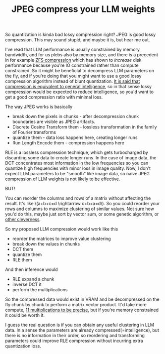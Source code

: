﻿---
layout: post
title: JPEG compress your LLM weights
categories:
- machinelearning
---

So quantization is kinda bad lossy compression right? JPEG is good lossy compression.
This may sound stupid, and maybe it is, but hear me out.

I've read that LLM performance is usually constrained by memory bandwidth, and for us plebs also by memory size, and there is a precedent in for example [ZFS compression](https://www.zfshandbook.com/docs/advanced-zfs/compression/) which has shown to _increase_ disk performance because you're IO constrained rather than compute constrained.
So it might be beneficial to decompress LLM parameters on the fly, and if you're doing that you might want to use a good lossy compression algorithm instead of blunt quantization.
[It is said that compression is equivalent to general intelligence](/2023/07/15/chatlmza.html), so in that sense lossy compression would be expected to reduce intelligence, so you'd want to get a good compression ratio with minimal loss.

The way JPEG works is basically
- break down the pixels in chunks - after decompression chunk boundaries are visible as JPEG artifacts.
- Discrete Cosine Transform them - lossless transformation in the family of Fourier transforms
- quantize them - data loss happens here, creating longer runs
- Run Length Encode them - compression happens here

RLE is a lossless compression technique, which gets turbocharged by discarding some data to create longer runs.
In the case of image data, the DCT concentrates most information in the low frequencies so you can quantize high frequencies with minor loss in image quality.
Now, I don't expect LLM parameters to be "smooth" like image data, so naive JPEG compression of LLM weights is not likely to be effective.

BUT!

You can reorder the columns and rows of a matrix without affecting the result. It's like \\(a+b+c=d \rightarrow c+b+a=d\\).
So you could reorder your rows and columns to maximize clustering of similar values.
Not sure how you'd do this, maybe just sort by vector sum, or some genetic algorithm, or [other cleverness](https://www.mathworks.com/help/matlab/math/sparse-matrix-reordering.html).

So my proposed LLM compression would work like this
- reorder the matrices to improve value clustering
- break down the values in chunks
- DCT them
- quantize them
- RLE them

And then inference would
- RLE expand a chunk
- inverse DCT it
- perform the multiplications

So the compressed data would exist in VRAM and be decompressed on the fly chunk by chunk to perform a matrix vector product.
It'd take more compute, [11 multiplications to be precise](/2018/07/04/loefflers-discrete-cosine-transform-algorithm-in-futhark.html), but if you're memory constrained it could be worth it.

I guess the real question is if you can obtain any useful clustering in LLM data.
In a sense the parameters are already compressed(=intelligence), but there is no information in their order, so reordering and transforming parameters could improve RLE compression without incurring extra quantization loss.

